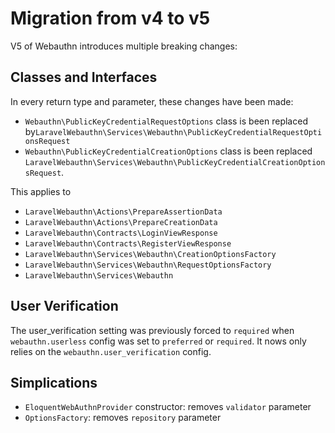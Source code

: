 # Migration from v4 to v5

V5 of Webauthn introduces multiple breaking changes:

## Classes and Interfaces

In every return type and parameter, these changes have been made:
* `Webauthn\PublicKeyCredentialRequestOptions` class is been replaced by`LaravelWebauthn\Services\Webauthn\PublicKeyCredentialRequestOptionsRequest`
* `Webauthn\PublicKeyCredentialCreationOptions` class is been replaced `LaravelWebauthn\Services\Webauthn\PublicKeyCredentialCreationOptionsRequest`.

This applies to
* `LaravelWebauthn\Actions\PrepareAssertionData`
* `LaravelWebauthn\Actions\PrepareCreationData`
* `LaravelWebauthn\Contracts\LoginViewResponse`
* `LaravelWebauthn\Contracts\RegisterViewResponse`
* `LaravelWebauthn\Services\Webauthn\CreationOptionsFactory`
* `LaravelWebauthn\Services\Webauthn\RequestOptionsFactory`
* `LaravelWebauthn\Services\Webauthn`


## User Verification

The user_verification setting was previously forced to `required` when `webauthn.userless` config was set to `preferred` or `required`. It nows only relies on the `webauthn.user_verification` config.


## Simplications

* `EloquentWebAuthnProvider` constructor: removes `validator` parameter
* `OptionsFactory`: removes `repository` parameter
